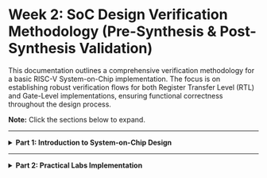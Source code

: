 # Week 2: SoC Design Verification Methodology (Pre-Synthesis & Post-Synthesis Validation)

This documentation outlines a comprehensive verification methodology for a basic RISC-V System-on-Chip implementation. The focus is on establishing robust verification flows for both Register Transfer Level (RTL) and Gate-Level implementations, ensuring functional correctness throughout the design process.

**Note:** Click the sections below to expand.

---

<details>
<summary><strong>Part 1: Introduction to System-on-Chip Design</strong></summary>

### What is a System-on-Chip?

A **System-on-Chip (SoC)** represents an integrated circuit that consolidates multiple system components onto a single silicon die. Rather than implementing separate chips for different functions, an SoC provides a unified solution that optimizes performance, power consumption, and form factor for modern electronic applications.

<img width="1024" height="1024" alt="image" src="https://github.com/user-attachments/assets/de4a7e62-8d2c-4212-8e1e-6721798a4c20" />

**Block diagram of a System on Chip (SoC) architecture showing key components and their interconnections**

#### Essential SoC Components

1. **Processing Unit**: Central processing core responsible for instruction execution and system control.
2. **Memory Subsystem**: On-chip SRAM/DRAM for data storage and program execution.
3. **Peripheral Interfaces**: I/O controllers for external device communication.
4. **Graphics Engine**: Dedicated hardware for visual processing tasks.
5. **Signal Processing Units**: Specialized processors for audio/video signal manipulation.
6. **Power Management Unit**: Integrated power regulation and optimization circuits.
7. **Communication Modules**: Wireless connectivity options (Wi-Fi, Bluetooth, cellular).

#### Benefits of SoC Integration

- **Miniaturization**: Enables compact device designs with reduced PCB complexity.
- **Power Optimization**: Lower overall power consumption through integrated design.
- **Performance Enhancement**: Faster inter-component communication and data transfer.
- **Cost Reduction**: Economies of scale in manufacturing and reduced component count.
- **Improved Reliability**: Fewer interconnections reduce potential failure points.

#### Application Domains

- Mobile devices, IoT sensors, automotive systems, smart appliances, wearable technology.

#### Industry Examples

- Apple M-series processors, Qualcomm Snapdragon family, AMD Ryzen APUs, MediaTek Dimensity series.

#### Design Challenges

- Thermal management complexity, verification scalability, design flexibility constraints.

### SoC Categories

- **Control-Oriented SoCs**: Optimized for embedded control applications with low power requirements.
- **Performance-Oriented SoCs**: Designed for high-performance computing with advanced operating system support.
- **Domain-Specific SoCs**: Tailored for specialized applications requiring optimized performance characteristics.

<img width="1300" height="1261" alt="image" src="https://github.com/user-attachments/assets/6d0a43f8-5037-4ea1-8c69-c7552f71ad90" />

**Close-up view of a System-on-Chip (SoC) silicon die showing internal integrated circuit components and wire connections**

</details>

---

<details>
<summary><strong>Part 2: Practical Labs Implementation </strong></summary>

<details>
<summary><strong> Preresiquisites </strong></summary>

## Iverilog Setup Verification
<img width="1919" height="736" alt="Screenshot 2025-10-04 115636" src="https://github.com/user-attachments/assets/f8cd599f-dfab-451b-a9ab-d6c227dd5f26" />

## Gtkwave Setup Verification
<img width="1919" height="933" alt="image" src="https://github.com/user-attachments/assets/08f21760-8941-44eb-b74a-58d59c450632" />

## Repository Setup

```
# Clone the main VSDBabySoC repository (most comprehensive version)
git clone https://github.com/manili/VSDBabySoC.git

# Enter the project directory
cd VSDBabySoC
```

<img width="1905" height="589" alt="image" src="https://github.com/user-attachments/assets/23f05789-2408-401d-b093-280c658d0ed7" />

TLV → Verilog Conversion

```
# Install SandPiper-SaaS
pip install pyyaml click sandpiper-saas

# Convert TLV → Verilog
sandpiper-saas -i ./src/module/*.tlv -o rvmyth.v --bestsv --noline -p verilog --outdir ./src/module/
```

<img width="1919" height="754" alt="image" src="https://github.com/user-attachments/assets/8f0e7199-9a9b-46fe-9e6d-09b196515048" />

file structure

``` 
# First Install tree to view structure
sudo apt install tree

# Just tree to get file structure
tree
```

output
```
tree
.
├── images
│   ├── centralized_avsddac.png
│   ├── inside_dac.png
│   ├── inside_pll.png
│   ├── openlane_flow.png
│   ├── physical_design.png
│   ├── post_routing_sim.png
│   ├── post_synth_sim.png
│   ├── pre_synth_sim.png
│   ├── rvmyth_layout.png
│   ├── selected_dac.png
│   ├── selected_pll.png
│   ├── vsdbabysoc_block_diagram.png
│   └── vsdbabysoc_layout.png
├── LICENSE
├── Makefile
├── README.md
└── src
    ├── gds
    │   ├── avsddac.gds
    │   └── avsdpll.gds
    ├── gls_model
    │   ├── primitives.v
    │   └── sky130_fd_sc_hd.v
    ├── include
    │   ├── sandpiper_gen.vh
    │   ├── sandpiper.vh
    │   ├── sp_default.vh
    │   └── sp_verilog.vh
    ├── layout_conf
    │   ├── rvmyth
    │   │   ├── config.tcl
    │   │   └── pin_order.cfg
    │   └── vsdbabysoc
    │       ├── config.tcl
    │       ├── macro.cfg
    │       └── pin_order.cfg
    ├── lef
    │   ├── avsddac.lef
    │   └── avsdpll.lef
    ├── lib
    │   ├── avsddac.lib
    │   ├── avsdpll.lib
    │   └── sky130_fd_sc_hd__tt_025C_1v80.lib
    ├── module
    │   ├── avsddac.v
    │   ├── avsdpll.v
    │   ├── clk_gate.v
    │   ├── pseudo_rand_gen.sv
    │   ├── pseudo_rand.sv
    │   ├── rvmyth_gen.v
    │   ├── rvmyth.tlv
    │   ├── rvmyth.v
    │   ├── testbench.rvmyth.post-routing.v
    │   ├── testbench.v
    │   └── vsdbabysoc.v
    ├── script
    │   ├── sta.conf
    │   ├── verilog_to_lib.pl
    │   └── yosys.ys
    └── sdc
        ├── vsdbabysoc_layout.sdc
        └── vsdbabysoc_synthesis.sdc
```

<img width="1919" height="979" alt="image" src="https://github.com/user-attachments/assets/73272415-350d-46a6-83cf-dd0c6a4f9261" />
<img width="1919" height="942" alt="image" src="https://github.com/user-attachments/assets/4b4f1a33-931c-4c97-94ea-6b355c63e3d7" />

</details>


<details>
<summary><strong> RTL Functional Validation</strong></summary>


### Commands:

```
# Create Simulation directory
mkdir -p simulation

# Run the command for simulation
iverilog -o simulation/pre_synth_sim.out -DPRE_SYNTH_SIM src/module/testbench.v -I src/include -I src/module
```

<img width="1919" height="658" alt="image" src="https://github.com/user-attachments/assets/2284190e-14df-4c44-a544-9939a407ae8b" />

## Commands to View Waveform 

```
cd simulation
./pre_synth_sim.out
gtkwave pre_synth_sim.vcd
```

## Waveform

<img width="1919" height="704" alt="image" src="https://github.com/user-attachments/assets/59bca4e8-276d-4280-9d54-43dea304e1f5" />

## VSDBabySoC Waveform Analysis (Simulation Summary)

- **System Integration:** The waveform confirms successful integration of the RVMYTH RISC-V core, PLL, and DAC modules.
- **Clocking:** The PLL generates stable clock signals (REF, VCO_IN) that correctly drive the processor.
- **Reset Behavior:** The reset signal is inactive after initialization, allowing normal system operation.
- **Data Flow:** The DAC OUT signal varies, indicating active data processing and instruction execution by the RISC-V core.
- **Timing:** Clock domains are synchronized; reset sequence completes successfully.


### Observations
- PLL-derived clock stable
- Reset released cleanly
- Core executes code
- DAC output toggles (driven digital proxy)
- Inter-module connectivity valid

**Conclusion:**  
The simulation demonstrates that all SoC components are operational and properly interfaced. The processor executes instructions and outputs results via the DAC, verifying correct system functionality.

</details>


The comprehensive verification methodology for the BabySoC implementation has been successfully completed. Both pre-synthesis RTL and post-synthesis gate-level implementations have been validated for functional correctness. The verification process has produced a thoroughly tested gate-level netlist ready for physical design implementation.

**Key Achievements:**
- Complete RTL functional verification with comprehensive test coverage
- Successful logic synthesis with area and timing optimization
- Gate-level simulation confirming functional equivalence
- Robust verification methodology suitable for complex SoC designs

**Deliverables:**
- Verified RTL implementation
- Optimized gate-level netlist
- Comprehensive verification documentation
- Reusable verification environment and methodology



